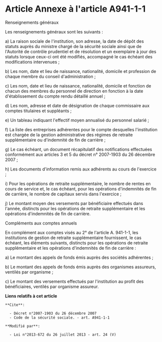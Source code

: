 # Article Annexe à l'article A941-1-1

Renseignements généraux 

Les renseignements généraux sont les suivants : 

a) La raison sociale de l'institution, son adresse, la date de dépôt des statuts auprès du ministre chargé de la sécurité
sociale ainsi que de l'Autorité de contrôle prudentiel et de résolution et un exemplaire à jour des statuts lorsque ceux-ci
ont été modifiés, accompagné le cas échéant des modifications intervenues ; 

b) Les nom, date et lieu de naissance, nationalité, domicile et profession de chaque membre du conseil d'administration ; 

c) Les nom, date et lieu de naissance, nationalité, domicile et fonction de chacun des membres du personnel de direction en
fonction à la date d'établissement du compte rendu détaillé annuel ; 

d) Les nom, adresse et date de désignation de chaque commissaire aux comptes titulaires et suppléants ; 

e) Un tableau indiquant l'effectif moyen annualisé du personnel salarié ; 

f) La liste des entreprises adhérentes pour le compte desquelles l'institution est chargée de la gestion administrative des
régimes de retraite supplémentaire ou d'indemnité de fin de carrière ; 

g) Le cas échéant, un document récapitulatif des notifications effectuées conformément aux articles 3 et 5 du décret n°
2007-1903 du 26 décembre 2007 ; 

h) Les documents d'information remis aux adhérents au cours de l'exercice ; 

i) Pour les opérations de retraite supplémentaire, le nombre de rentes en cours de service et, le cas échéant, pour les
opérations d'indemnités de fin de carrière, le nombre de capitaux servis dans l'exercice ; 

j) Le montant moyen des versements par bénéficiaire effectués dans l'année, distincts pour les opérations de retraite
supplémentaire et les opérations d'indemnités de fin de carrière. 

Compléments aux comptes annuels 

En complément aux comptes visés au 2° de l'article A. 941-1-1, les institutions de gestion de retraite supplémentaire
fournissent, le cas échéant, les éléments suivants, distincts pour les opérations de retraite supplémentaire et les
opérations d'indemnités de fin de carrière : 

a) Le montant des appels de fonds émis auprès des sociétés adhérentes ; 

b) Le montant des appels de fonds émis auprès des organismes assureurs, ventilés par organisme ; 

c) Le montant des versements effectués par l'institution au profit des bénéficiaires, ventilés par organisme assureur.

**Liens relatifs à cet article**

	**Cite**:

	  - Décret n°2007-1903 du 26 décembre 2007
	  - Code de la sécurité sociale. - art. A941-1-1

	**Modifié par**:

	  - Loi n°2013-672 du 26 juillet 2013 - art. 24 (V)
